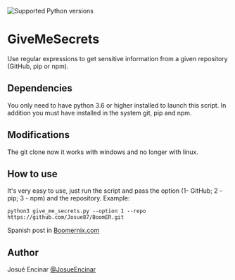 ![Supported Python versions](https://img.shields.io/badge/python-3.6+-blue.svg?style=flat-square&logo=python)

# **GiveMeSecrets**

Use regular expressions to get sensitive information from a given repository (GitHub, pip or npm).

## Dependencies

You only need to have python 3.6 or higher installed to launch this script. In addition you must have installed in the system git, pip and npm.

## Modifications 

The git clone now it works with windows and no longer with linux.


## How to use

It's very easy to use, just run the script and pass the option (1- GitHub; 2 - pip; 3 - npm) and the repository. Example:

```[python]
python3 give_me_secrets.py --option 1 --repo https://github.com/Josue87/BoomER.git 
```

Spanish post in [Boomernix.com](https://www.boomernix.com/2019/09/givemesecrets-analiza-repositorios-para.html)

## Author

Josué Encinar [@JosueEncinar](https://twitter.com/JosueEncinar)
